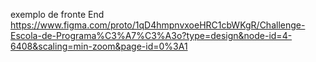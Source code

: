 exemplo de fronte End
https://www.figma.com/proto/1qD4hmpnvxoeHRC1cbWKgR/Challenge-Escola-de-Programa%C3%A7%C3%A3o?type=design&node-id=4-6408&scaling=min-zoom&page-id=0%3A1
